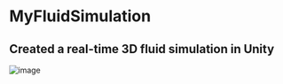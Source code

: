 # MyFluidSimulation
 
## Created a real-time 3D fluid simulation in Unity
![image](https://user-images.githubusercontent.com/61838026/226582604-5601e4d7-5c0f-4aaa-a572-dd695c08d6ff.png)
